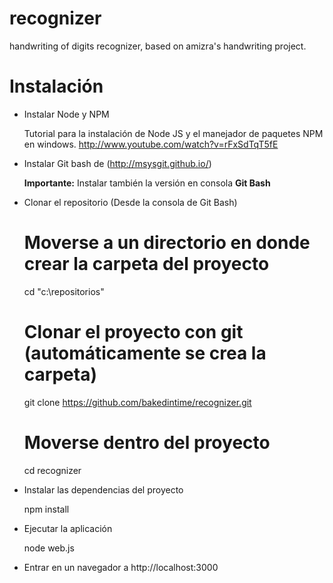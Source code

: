 recognizer
==========

handwriting of digits recognizer, based on amizra's handwriting project. 

Instalación
======

- Instalar Node y NPM

    Tutorial para la instalación de Node JS y el manejador de paquetes NPM en windows.
     http://www.youtube.com/watch?v=rFxSdTqT5fE

- Instalar Git bash de (http://msysgit.github.io/)
    
    **Importante:** Instalar también la versión en consola **Git Bash**

- Clonar el repositorio (Desde la consola de Git Bash)

    # Moverse a un directorio en donde crear la carpeta del proyecto
    cd "c:\repositorios"
    # Clonar el proyecto con git (automáticamente se crea la carpeta)
    git clone https://github.com/bakedintime/recognizer.git
    # Moverse dentro del proyecto
    cd recognizer

- Instalar las dependencias del proyecto

    npm install

- Ejecutar la aplicación

    node web.js

- Entrar en un navegador a http://localhost:3000
